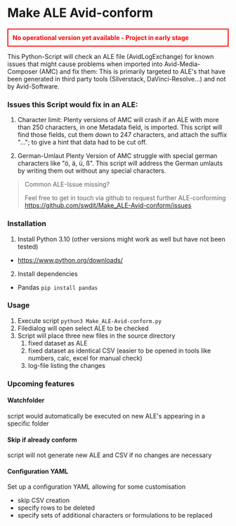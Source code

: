 # Make ALE Avid-conform



<div style="color: red; font-weight: bold; border: 2px solid red; padding: 10px;">
  No operational version yet available - Project in early stage
</div>

This Python-Script will check an ALE file (AvidLogExchange) for known issues that might cause problems when imported into Avid-Media-Composer (AMC) and fix them:
This is primarily targeted to ALE's that have been generated in third party tools (Silverstack, DaVinci-Resolve...) and not by Avid-Software.

### Issues this Script would fix in an ALE:
1. Character limit:
Plenty versions of AMC will crash if an ALE with more than 250 characters, in one Metadata field, is imported.
This script will find those fields, cut them down to 247 characters, and attach the suffix "..."; to give a hint that data had to be cut off.

2. German-Umlaut
Plenty Version of AMC struggle with special german characters like "ö, ä, ü, ß".
This script will address the German umlauts by writing them out without any special characters.

> Common ALE-Issue missing?
> 
> Feel free to get in touch via github to request further ALE-conforming  
> https://github.com/swdit/Make_ALE-Avid-conform/issues


### Installation

1. Install Python 3.10 (other versions might work as well but have not been tested) 
- https://www.python.org/downloads/

2. Install dependencies
- Pandas `pip install pandas`

### Usage

1. Execute script `python3 Make_ALE-Avid-conform.py`
2. Filedialog will open select ALE to be checked
3. Script will place three new files in the source directory
    1. fixed dataset as ALE
   2. fixed dataset as identical CSV (easier to be opened in tools like numbers, calc, excel for manual check)
   3. log-file listing the changes


### Upcoming features

#### Watchfolder

script would automatically be executed on new ALE's appearing in a specific folder


#### Skip if already conform

script will not generate new ALE and CSV if no changes are necessary

#### Configuration YAML

Set up a configuration YAML allowing for some customisation
- skip CSV creation
- specify rows to be deleted
-  specify sets of additional characters or formulations to be replaced




 
 